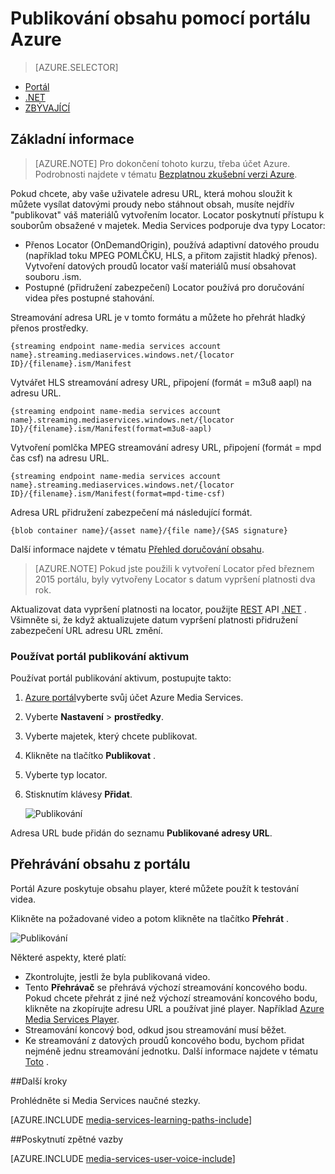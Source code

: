 <properties
    pageTitle="  Publikování obsahu pomocí portálu Azure | Microsoft Azure"
    description="Tento kurz vás provede jednotlivými kroky publikování obsahu pomocí portálu Azure."
    services="media-services"
    documentationCenter=""
    authors="Juliako"
    manager="erikre"
    editor=""/>

<tags
    ms.service="media-services"
    ms.workload="media"
    ms.tgt_pltfrm="na"
    ms.devlang="na"
    ms.topic="article"
    ms.date="10/24/2016"
    ms.author="juliako"/>

# <a name="publish-content-with-the-azure-portal"></a>Publikování obsahu pomocí portálu Azure

> [AZURE.SELECTOR]
- [Portál](media-services-portal-publish.md)
- [.NET](media-services-deliver-streaming-content.md)
- [ZBÝVAJÍCÍ](media-services-rest-deliver-streaming-content.md)

## <a name="overview"></a>Základní informace

> [AZURE.NOTE] Pro dokončení tohoto kurzu, třeba účet Azure. Podrobnosti najdete v tématu [Bezplatnou zkušební verzi Azure](https://azure.microsoft.com/pricing/free-trial/). 

Pokud chcete, aby vaše uživatele adresu URL, která mohou sloužit k můžete vysílat datovými proudy nebo stáhnout obsah, musíte nejdřív "publikovat" váš materiálů vytvořením locator. Locator poskytnutí přístupu k souborům obsažené v majetek. Media Services podporuje dva typy Locator: 

- Přenos Locator (OnDemandOrigin), používá adaptivní datového proudu (například toku MPEG POMLČKU, HLS, a přitom zajistit hladký přenos). Vytvoření datových proudů locator vaší materiálů musí obsahovat souboru .ism. 
- Postupné (přidružení zabezpečení) Locator používá pro doručování videa přes postupné stahování.


Streamování adresa URL je v tomto formátu a můžete ho přehrát hladký přenos prostředky.

    {streaming endpoint name-media services account name}.streaming.mediaservices.windows.net/{locator ID}/{filename}.ism/Manifest

Vytvářet HLS streamování adresy URL, připojení (formát = m3u8 aapl) na adresu URL.

    {streaming endpoint name-media services account name}.streaming.mediaservices.windows.net/{locator ID}/{filename}.ism/Manifest(format=m3u8-aapl)

Vytvoření pomlčka MPEG streamování adresy URL, připojení (formát = mpd čas csf) na adresu URL.

    {streaming endpoint name-media services account name}.streaming.mediaservices.windows.net/{locator ID}/{filename}.ism/Manifest(format=mpd-time-csf)

Adresa URL přidružení zabezpečení má následující formát.

    {blob container name}/{asset name}/{file name}/{SAS signature}

Další informace najdete v tématu [Přehled doručování obsahu](media-services-deliver-content-overview.md).

>[AZURE.NOTE] Pokud jste použili k vytvoření Locator před březnem 2015 portálu, byly vytvořeny Locator s datum vypršení platnosti dva rok.  

Aktualizovat data vypršení platnosti na locator, použijte [REST](http://msdn.microsoft.com/library/azure/hh974308.aspx#update_a_locator ) API [.NET](http://go.microsoft.com/fwlink/?LinkID=533259) . Všimněte si, že když aktualizujete datum vypršení platnosti přidružení zabezpečení URL adresu URL změní.

### <a name="to-use-the-portal-to-publish-an-asset"></a>Používat portál publikování aktivum

Používat portál publikování aktivum, postupujte takto:

1. [Azure portál](https://portal.azure.com/)vyberte svůj účet Azure Media Services.
1. Vyberte **Nastavení** > **prostředky**.
1. Vyberte majetek, který chcete publikovat.
1. Klikněte na tlačítko **Publikovat** .
1. Vyberte typ locator.
2. Stisknutím klávesy **Přidat**.

    ![Publikování](./media/media-services-portal-vod-get-started/media-services-publish1.png)

Adresa URL bude přidán do seznamu **Publikované adresy URL**.

## <a name="play-content-from-the-portal"></a>Přehrávání obsahu z portálu

Portál Azure poskytuje obsahu player, které můžete použít k testování videa.

Klikněte na požadované video a potom klikněte na tlačítko **Přehrát** .

![Publikování](./media/media-services-portal-vod-get-started/media-services-play.png)

Některé aspekty, které platí:

- Zkontrolujte, jestli že byla publikovaná video.
- Tento **Přehrávač** se přehrává výchozí streamování koncového bodu. Pokud chcete přehrát z jiné než výchozí streamování koncového bodu, klikněte na zkopírujte adresu URL a používat jiné player. Například [Azure Media Services Player](http://amsplayer.azurewebsites.net/azuremediaplayer.html).
- Streamování koncový bod, odkud jsou streamování musí běžet.  
- Ke streamování z datových proudů koncového bodu, bychom přidat nejméně jednu streamování jednotku. Další informace najdete v tématu [Toto](media-services-portal-scale-streaming-endpoints.md) .   

##<a name="next-steps"></a>Další kroky

Prohlédněte si Media Services naučné stezky.

[AZURE.INCLUDE [media-services-learning-paths-include](../../includes/media-services-learning-paths-include.md)]

##<a name="provide-feedback"></a>Poskytnutí zpětné vazby

[AZURE.INCLUDE [media-services-user-voice-include](../../includes/media-services-user-voice-include.md)]


